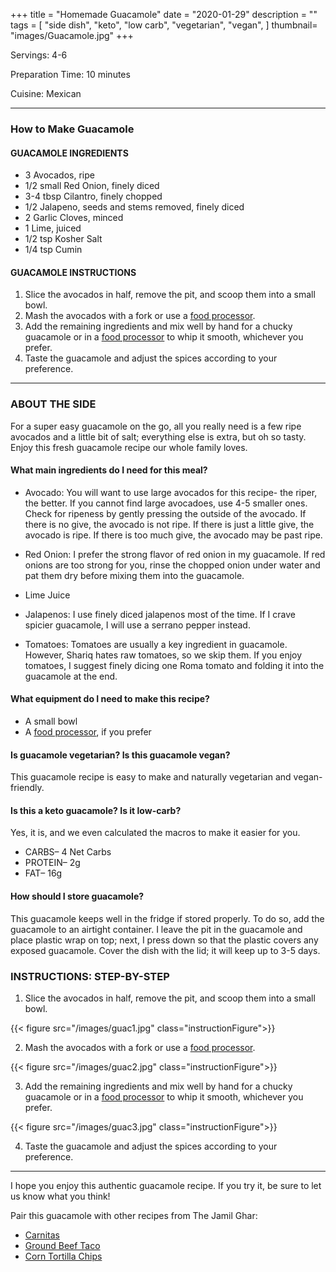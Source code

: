 +++
title = "Homemade Guacamole"
date = "2020-01-29"
description = ""
tags = [
    "side dish",
    "keto",
    "low carb",
    "vegetarian",
    "vegan",
]
thumbnail= "images/Guacamole.jpg"
+++

Servings: 4-6 <!--more-->

Preparation Time: 10 minutes 

Cuisine: Mexican

---- 

### How to Make Guacamole 

#### GUACAMOLE INGREDIENTS 

* 3 Avocados, ripe
* 1/2 small Red Onion, finely diced
* 3-4 tbsp Cilantro, finely chopped
* 1/2 Jalapeno, seeds and stems removed, finely diced
* 2 Garlic Cloves, minced
* 1 Lime, juiced
* 1/2 tsp Kosher Salt 
* 1/4 tsp Cumin 

#### GUACAMOLE INSTRUCTIONS 

1. Slice the avocados in half, remove the pit, and scoop them into a small bowl. 
2. Mash the avocados with a fork or use a [food processor](https://amzn.to/3lamLSe). 
3. Add the remaining ingredients and mix well by hand for a chucky guacamole or in a [food processor](https://amzn.to/3lamLSe) to whip it smooth, whichever you prefer.  
4. Taste the guacamole and adjust the spices according to your preference. 

---- 

### ABOUT THE SIDE 

For a super easy guacamole on the go, all you really need is a few ripe avocados and a little bit of salt; everything else is extra, but oh so tasty. Enjoy this fresh guacamole recipe our whole family loves. 

#### What main ingredients do I need for this meal?

* Avocado: You will want to use large avocados for this recipe- the riper, the better. If you cannot find large avocadoes, use 4-5 smaller ones. Check for ripeness by gently pressing the outside of the avocado. If there is no give, the avocado is not ripe. If there is just a little give, the avocado is ripe. If there is too much give, the avocado may be past ripe. 

* Red Onion: I prefer the strong flavor of red onion in my guacamole. If red onions are too strong for you, rinse the chopped onion under water and pat them dry before mixing them into the guacamole. 

* Lime Juice 

* Jalapenos: I use finely diced jalapenos most of the time. If I crave spicier guacamole, I will use a serrano pepper instead. 

* Tomatoes: Tomatoes are usually a key ingredient in guacamole. However, Shariq hates raw tomatoes, so we skip them. If you enjoy tomatoes, I suggest finely dicing one Roma tomato and folding it into the guacamole at the end. 

#### What equipment do I need to make this recipe?

* A small bowl 
* A [food processor](https://amzn.to/3lamLSe), if you prefer 

#### Is guacamole vegetarian? Is this guacamole vegan?

This guacamole recipe is easy to make and naturally vegetarian and vegan-friendly. 

#### Is this a keto guacamole? Is it low-carb? 

Yes, it is, and we even calculated the macros to make it easier for you.

* CARBS– 4 Net Carbs
* PROTEIN– 2g
* FAT– 16g 

#### How should I store guacamole?

This guacamole keeps well in the fridge if stored properly. To do so, add the guacamole to an airtight container. I leave the pit in the guacamole and place plastic wrap on top; next, I press down so that the plastic covers any exposed guacamole. Cover the dish with the lid; it will keep up to 3-5 days.

 ### INSTRUCTIONS: STEP-BY-STEP

1. Slice the avocados in half, remove the pit, and scoop them into a small bowl. 

{{< figure src="/images/guac1.jpg" class="instructionFigure">}}

2. Mash the avocados with a fork or use a [food processor](https://amzn.to/3lamLSe). 

{{< figure src="/images/guac2.jpg" class="instructionFigure">}}

3. Add the remaining ingredients and mix well by hand for a chucky guacamole or in a [food processor](https://amzn.to/3lamLSe) to whip it smooth, whichever you prefer.  

{{< figure src="/images/guac3.jpg" class="instructionFigure">}}

4. Taste the guacamole and adjust the spices according to your preference. 

----

I hope you enjoy this authentic guacamole recipe. If you try it, be sure to let us know what you think!

Pair this guacamole with other recipes from The Jamil Ghar:

* [Carnitas](https://www.jamilghar.com/recipe/carnitas/)
* [Ground Beef Taco](https://www.jamilghar.com/recipe/ground_beef_taco/)
* [Corn Tortilla Chips](https://www.jamilghar.com/recipe/homemade_corn_tortilla_chips/)
